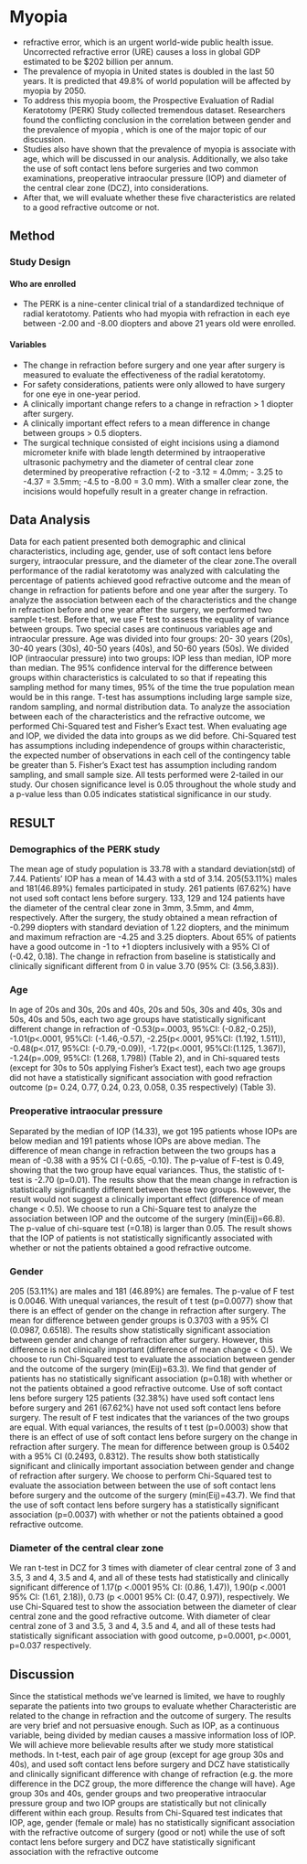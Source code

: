 # Myopia
- refractive error, which is an urgent world-wide public health issue. Uncorrected refractive error (URE) causes a loss in global GDP estimated to be $202 billion per annum.  
- The prevalence of myopia in United states is doubled in the last 50 years. It is predicted that 49.8% of world population will be affected by myopia by 2050. 
- To address this myopia boom, the Prospective Evaluation of Radial Keratotomy (PERK) Study collected tremendous dataset. Researchers found the conflicting conclusion in the correlation between gender and the prevalence of myopia , which is one of the major topic of our discussion. 
- Studies also have shown that the prevalence of myopia is associate with age,  which will be discussed in our analysis. Additionally, we also take the use of soft contact lens before surgeries and two common examinations, preoperative intraocular pressure (IOP) and diameter of the central clear zone (DCZ), into considerations. 
- After that, we will evaluate whether these five characteristics are related to a good refractive outcome or not.
## Method
### Study Design
#### Who are enrolled
- The PERK is a nine-center clinical trial of a standardized technique of radial keratotomy. Patients who had myopia with refraction in each eye between -2.00 and -8.00 diopters and above 21 years old were enrolled. 
#### Variables
- The change in refraction before surgery and one year after surgery is measured to evaluate the effectiveness of the radial keratotomy. 
- For safety considerations, patients were only allowed to have surgery for one eye in one-year period. 
- A clinically important change refers to a change in refraction > 1 diopter after surgery. 
- A clinically important effect refers to a mean difference in change between groups > 0.5 diopters. 
- The surgical technique consisted of eight incisions using a diamond micrometer knife with blade length determined by intraoperative ultrasonic pachymetry and the diameter of central clear zone determined by preoperative refraction (-2 to -3.12 = 4.0mm; - 3.25 to -4.37 = 3.5mm; -4.5 to -8.00 = 3.0 mm). With a smaller clear zone, the incisions would hopefully result in a greater change in refraction. 
## Data Analysis
Data for each patient presented both demographic and clinical characteristics, including age, gender, use of soft contact lens before surgery, intraocular pressure, and the diameter of the clear zone.The overall performance of the radial keratotomy was analyzed with calculating the percentage of patients achieved good refractive outcome and the mean of change in refraction for patients before and one year after the surgery. 
To analyze the association between each of the characteristics and the change in refraction before and one year after the surgery, we performed two sample t-test. Before that, we use F test to assess the equality of variance between groups. Two special cases are continuous variables age and intraocular pressure. Age was divided into four groups: 20- 30 years (20s), 30-40 years (30s), 40-50 years (40s), and 50-60 years (50s). We divided IOP (intraocular pressure) into two groups: IOP less than median, IOP more than median. The 95% confidence interval for the difference between groups within characteristics is calculated to so that if repeating this sampling method for many times, 95% of the time the true population mean would be in this range. T-test has assumptions including large sample size, random sampling, and normal distribution data. 
To analyze the association between each of the characteristics and the refractive outcome, we performed Chi-Squared test and Fisher’s Exact test. When evaluating age and IOP, we divided the data into groups as we did before. Chi-Squared test has assumptions including independence of groups within characteristic, the expected number of observations in each cell of the contingency table be greater than 5. Fisher’s Exact test has assumption including random sampling, and small sample size. 
All tests performed were 2-tailed in our study. Our chosen significance level is 0.05 throughout the whole study and a p-value less than 0.05 indicates statistical significance in our study.
## RESULT
### Demographics of the PERK study
The mean age of study population is 33.78 with a standard deviation(std) of 7.44. Patients’ IOP has a mean of 14.43 with a std of 3.14. 205(53.11%) males and 181(46.89%) females participated in study. 261 patients (67.62%) have not used soft contact lens before surgery. 133, 129 and 124 patients have the diameter of the central clear zone in 3mm, 3.5mm, and 4mm, respectively.
After the surgery, the study obtained a mean refraction of -0.299 diopters with standard deviation of 1.22 diopters, and the minimum and maximum refraction are -4.25 and 3.25 diopters. About 65% of patients have a good outcome in -1 to +1 diopters inclusively with a 95% CI of (-0.42, 0.18). The change in refraction from baseline is statistically and clinically significant different from 0 in value 3.70 (95% CI: (3.56,3.83)).
### Age
In age of 20s and 30s, 20s and 40s, 20s and 50s, 30s and 40s, 30s and 50s, 40s and 50s, each two age groups have statistically significant different change in refraction of -0.53(p=.0003, 95%CI: (-0.82,-0.25)), -1.01(p<.0001, 95%CI: (-1.46,-0.57),  -2.25(p<.0001, 95%CI: (1.192, 1.511)), -0.48(p<.017, 95%CI: (-0.79,-0.09)), -1.72(p<.0001, 95%CI:(1.125, 1.367)), -1.24(p=.009, 95%CI: (1.268, 1.798)) (Table 2), and in Chi-squared tests (except for 30s to 50s applying Fisher’s Exact test), each two age groups did not have a statistically significant association with good refraction outcome (p= 0.24, 0.77, 0.24, 0.23, 0.058, 0.35 respectively) (Table 3).
### Preoperative intraocular pressure
Separated by the median of IOP (14.33), we got 195 patients whose IOPs are below median and 191 patients whose IOPs are above median. The difference of mean change in refraction between the two groups has a mean of -0.38 with a 95% CI (-0.65, -0.10). The p-value of F-test is 0.49, showing that the two group have equal variances. Thus, the statistic of t-test is -2.70 (p=0.01). The results show that the mean change in refraction is statistically significantly different between these two groups. However, the result would not suggest a clinically important effect (difference of mean change < 0.5). We choose to run a Chi-Square test to analyze the association between IOP and the outcome of the surgery (min(Eij)=66.8). The p-value of chi-square test (=0.18) is larger than 0.05. The result shows that the IOP of patients is not statistically significantly associated with whether or not the patients obtained a good refractive outcome.
### Gender 
205 (53.11%) are males and 181 (46.89%) are females. The p-value of F test is 0.0046. With unequal variances, the result of t test (p=0.0077) show that there is an effect of gender on the change in refraction after surgery. The mean for difference between gender groups is 0.3703 with a 95% CI (0.0987, 0.6518). The results show statistically significant association between gender and change of refraction after surgery. However, this difference is not clinically important (difference of mean change < 0.5). We choose to run Chi-Squared test to evaluate the association between gender and the outcome of the surgery (min(Eij)=63.3). We find that gender of patients has no statistically significant association (p=0.18) with whether or not the patients obtained a good refractive outcome. 
Use of soft contact lens before surgery 125 patients (32.38%) have used soft contact lens before surgery and 261 (67.62%) have not used soft contact lens before surgery. The result of F test indicates that the variances of the two groups are equal. With equal variances, the results of t test (p=0.0003) show that there is an effect of use of soft contact lens before surgery on the change in refraction after surgery. The mean for difference between group is 0.5402 with a 95% CI (0.2493, 0.8312). The results show both statistically significant and clinically important association between gender and change of refraction after surgery. We choose to perform Chi-Squared test to evaluate the association between between the use of soft contact lens before surgery and the outcome of the surgery (min(Eij)=43.7). We find that the use of soft contact lens before surgery has a statistically significant association (p=0.0037) with whether or not the patients obtained a good refractive outcome.
### Diameter of the central clear zone 
We ran t-test in DCZ for 3 times with diameter of clear central zone of 3 and 3.5, 3 and 4, 3.5 and 4, and all of these tests had statistically and clinically significant difference of 1.17(p <.0001 95% CI: (0.86, 1.47)), 1.90(p <.0001 95% CI: (1.61, 2.18)), 0.73 (p <.0001 95% CI: (0.47, 0.97)), respectively. We use Chi-Squared test to show the association between the diameter of clear central zone and the good refractive outcome. With diameter of clear central zone of 3 and 3.5, 3 and 4, 3.5 and 4, and all of these tests had statistically significant association with good outcome, p=0.0001, p<.0001, p=0.037 respectively.
## Discussion
Since the statistical methods we’ve learned is limited, we have to roughly separate the patients into two groups to evaluate whether Characteristic are related to the change in refraction and the outcome of surgery. The results are very brief and not persuasive enough. Such as IOP, as a continuous variable, being divided by median causes a massive information loss of IOP. We will achieve more believable results after we study more statistical methods.
In t-test, each pair of age group (except for age group 30s and 40s), and used soft contact lens before surgery and DCZ have statistically and clinically significant difference with change of refraction (e.g. the more difference in the DCZ group, the more difference the change will have). Age group 30s and 40s, gender groups and two preoperative intraocular pressure group and two IOP groups are statistically but not clinically different within each group. 
Results from Chi-Squared test indicates that IOP, age, gender (female or male) has no statistically significant association with the refractive outcome of surgery (good or not) while the use of soft contact lens before surgery and DCZ have statistically significant association with the refractive outcome 
